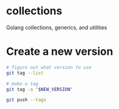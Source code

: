# collections

Golang collections, generics, and utilities

# Create a new version

```bash
# figure out what version to use
git tag --list

# make a tag
git tag -a "$NEW_VERSION"

git push --tags
```
